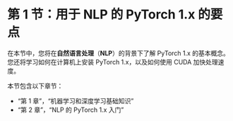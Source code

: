 # 第 1 节：用于 NLP 的 PyTorch 1.x 的要点

在本节中，您将在**自然语言处理**（**NLP**）的背景下了解 PyTorch 1.x 的基本概念。 您还将学习如何在计算机上安装 PyTorch 1.x，以及如何使用 CUDA 加快处理速度。

本节包含以下章节：

*   “第 1 章”，“机器学习和深度学习基础知识”
*   “第 2 章”，“NLP 的 PyTorch 1.x 入门”